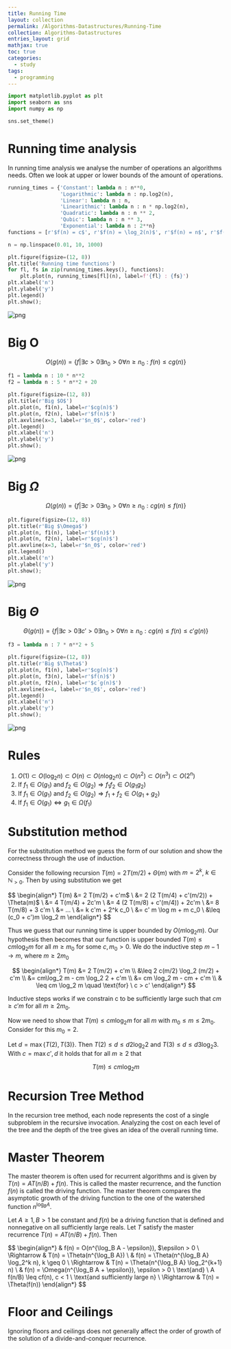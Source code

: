 ```yaml
---
title: Running Time
layout: collection
permalink: /Algorithms-Datastructures/Running-Time
collection: Algorithms-Datastructures
entries_layout: grid
mathjax: true
toc: true
categories:
  - study
tags:
  - programming
---
```



```python
import matplotlib.pyplot as plt
import seaborn as sns
import numpy as np

sns.set_theme()
```

# Running time analysis

In running time analysis we analyse the number of operations an algorithms needs. 
Often we look at upper or lower bounds of the amount of operations.


```python
running_times = {'Constant': lambda n : n**0,
                 'Logarithmic': lambda n : np.log2(n),
                 'Linear': lambda n : n,
                 'Linearithmic': lambda n : n * np.log2(n),
                 'Quadratic': lambda n : n ** 2,
                 'Qubic': lambda n : n ** 3,
                 'Exponential': lambda n : 2**n}
functions = [r'$f(n) = c$', r'$f(n) = \log_2(n)$', r'$f(n) = n$', r'$f(n) = n \log_2(n)$', r'$f(n) = n^2$', r'$f(n) = n^3$', r'$f(n) = 2^n$']
```


```python
n = np.linspace(0.01, 10, 1000)
```


```python
plt.figure(figsize=(12, 8))
plt.title('Running time functions')
for fl, fs in zip(running_times.keys(), functions):
    plt.plot(n, running_times[fl](n), label=f'{fl} : {fs}')
plt.xlabel('n')
plt.ylabel('y')
plt.legend()
plt.show();
```


    
![png](../images/02-Runningtime_files/02-Runningtime_5_0.png)
    


# Big O


$$
O(g(n)) = \{ f | \exists c > 0 \exists n_0 > 0 \forall n \geq n_0: f(n) \leq c g(n) \}
$$


```python
f1 = lambda n : 10 * n**2
f2 = lambda n : 5 * n**2 + 20
```


```python
plt.figure(figsize=(12, 8))
plt.title(r'Big $O$')
plt.plot(n, f1(n), label=r'$cg(n)$')
plt.plot(n, f2(n), label=r'$f(n)$')
plt.axvline(x=3, label=r'$n_0$', color='red')
plt.legend()
plt.xlabel('n')
plt.ylabel('y')
plt.show();
```


    
![png](../images/02-Runningtime_files/02-Runningtime_8_0.png)
    


# Big $\Omega$

$$
\Omega(g(n)) = \{ f | \exists c > 0 \exists n_0 > 0 \forall n \geq n_0: c g(n) \leq f(n) \}
$$


```python
plt.figure(figsize=(12, 8))
plt.title(r'Big $\Omega$')
plt.plot(n, f1(n), label=r'$f(n)$')
plt.plot(n, f2(n), label=r'$cg(n)$')
plt.axvline(x=3, label=r'$n_0$', color='red')
plt.legend()
plt.xlabel('n')
plt.ylabel('y')
plt.show();
```


    
![png](../images/02-Runningtime_files/02-Runningtime_10_0.png)
    


# Big $\Theta$

$$
\Theta(g(n)) = \{ f | \exists c > 0 \exists c' > 0 \exists n_0 > 0 \forall n \geq n_0: c g(n) \leq f(n) \leq c' g(n) \}
$$


```python
f3 = lambda n : 7 * n**2 + 5
```


```python
plt.figure(figsize=(12, 8))
plt.title(r'Big $\Theta$')
plt.plot(n, f1(n), label=r'$cg(n)$')
plt.plot(n, f3(n), label=r'$f(n)$')
plt.plot(n, f2(n), label=r'$c´g(n)$')
plt.axvline(x=4, label=r'$n_0$', color='red')
plt.legend()
plt.xlabel('n')
plt.ylabel('y')
plt.show();
```


    
![png](../images/02-Runningtime_files/02-Runningtime_13_0.png)
    


# Rules

1. $O(1) \subset O(\log_2 n) \subset O(n) \subset O(n \log_2 n) \subset O(n^2) \subset O(n^3) \subset O(2^n)$
2. If $f_1 \in O(g_1)$ and $f_2 \in O(g_2) \Rightarrow f_1 f_2 \in O(g_1 g_2)$ 
3. If $f_1 \in O(g_1)$ and $f_2 \in O(g_2) \Rightarrow f_1 + f_2 \in O(g_1 + g_2)$ 
4. If $f_1 \in O(g_1) \Leftrightarrow g_1 \in \Omega(f_1)$

# Substitution method

For the substitution method we guess the form of our solution and show the correctness through the use of induction.

Consider the following recursion $T(m) = 2 T(m/2) + \Theta(m)$ with $m = 2^k$, $k \in \mathbb{N}_{> 0}$.
Then by using substitution we get

$$
\begin{align*}
    T(m) 
    &=
    2 T(m/2) + c'm$ \\
    &=
    2 (2 T(m/4) + c'(m/2)) + \Theta(m)$ \\
    &=
    4 T(m/4) + 2c'm \\
    &=
    4 (2 T(m/8) + c'(m/4)) + 2c'm \\
    &=
    8 T(m/8) + 3 c'm \\
    &= 
    ... \\
    &=
    k c'm + 2^k c_0 \\
    &=
    c' m \log m + m c_0 \\
    &\leq 
    (c_0 + c')m \log_2 m
\end{align*}
$$

Thus we guess that our running time is upper bounded by $O(m \log_2 m)$.
Our hypothesis then becomes that our function is upper bounded $T(m) \leq c m \log_2 m$ for all $m\geq m_0$ for some $c, m_0 > 0$.
We do the inductive step $m - 1 \rightarrow m$, where $m \geq 2 m_0$

$$
\begin{align*}
    T(m)
    &=
    2 T(m/2) + c'm \\
    &\leq
    2 c(m/2) \log_2 (m/2) + c'm \\
    &=
    cm\log_2 m - cm \log_2 2 + c'm \\
    &=
    cm \log_2 m  - cm + c'm \\
    & \leq
    cm \log_2 m \quad \text{for} \ c > c'
\end{align*}
$$

Inductive steps works if we constrain c to be sufficiently large such that $cm \geq c′m$ for all $m \geq 2m_0$.

Now we need to show that $T(m) \leq cm\log_2 m$ for all $m$ with $m_0 \leq m \leq 2m_0$. 
Consider for this $m_0 = 2$.

Let $d = \max \{T(2), T(3)\}$.
Then $T(2) \leq d \leq d 2 \log_2 2$ and $T(3) \leq d \leq d 3 \log_2 3$.
With $c = \max{c', d}$ it holds that for all $m \geq 2$ that

$$
T(m) \leq cm\log_2 m
$$

# Recursion Tree Method

In the recursion tree method, each node represents the cost of a single subproblem in the recursive invocation.
Analyzing the cost on each level of the tree and the depth of the tree gives an idea of the overall running time.

# Master Theorem

The master theorem is often used for recurrent algorithms and is given by $T(n) = A T(n / B) + f(n)$. 
This is called the master recurrence, and the function $f(n)$ is called the driving function.
The master theorem compares the asymptotic growth of the driving function to the one of the watershed function $n^{\log_B A}$.

Let $A \geq 1, B > 1$ be constant and $f(n)$ be a driving function that is defined and nonnegative on all sufficiently large reals.
Let $T$ satisfy the master recurrence $T(n) = A T(n/B) + f(n)$. Then

$$
\begin{align*}
    & f(n) = O(n^{\log_B A - \epsilon}), $\epsilon > 0  \\
     \Rightarrow & T(n) = \Theta(n^{\log_B A}) \\
    & f(n) = \Theta(n^{\log_B A} \log_2^k n), k \geq 0  \\
    \Rightarrow & T(n) = \Theta(n^{\log_B A} \log_2^{k+1} n) \\
    & f(n) = \Omega(n^{\log_B A + \epsilon}), \epsilon > 0 \ \text{and} \ A f(n/B) \leq cf(n), c < 1 \ \text{and sufficiently large n} \\
    \Rightarrow & T(n) = \Theta(f(n))
\end{align*}
$$

# Floor and Ceilings

Ignoring floors and ceilings does not generally affect the order of growth of the solution of a divide-and-conquer recurrence.
